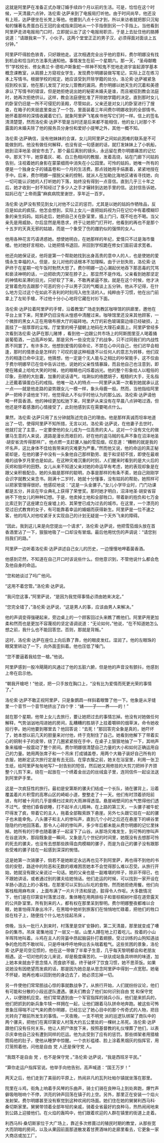 <p> 这就是阿里萨在准备正式办理订婚手续四个月以前的生活。可是，恰恰在这个时候，一天清晨六点钟，洛伦索·达萨来到了电报局打听他。由于时间尚早，他还没有上班，达萨便坐在长凳上等他。他要到八点十分才到，所以来访者就把那只沉甸甸的镶著名贵蛋白石王冠的金戒指来回地从一个手指倒到另一个手指上。当他看到阿里萨走进电报局门口时，立即就认出了这个电报局职员，于是上去扯住他的胳膊说道：“请跟我来一下，小伙子。这两个堂堂正正的男子汉，必须得面对面谈上五分钟。”</p>
<p> 阿里萨吓得脸色铁青，只好跟他走。这次相遇完全出乎他的意料，费尔明娜没有找到机会和恰当的方法事先通知他。事情发生在前一个星期六。那一天，“圣母献瞻节”学校校长、修女弗兰卡·德啦卢斯象蛇一样神不知鬼不觉地走进宇宙起源学基本概念课教室，从肩膀上方窥视女学生，发现费尔明娜装做写笔记，实际上正在练习 本上写情书。根据学校的规定，她应该受到开除学籍的处分。洛沦索·达萨被紧急招到校长室，他在那儿发现了对女儿管教的漏洞。费尔明娜以她天生的沉着和美德承认了写情书的错误，但是她拒绝说出她的秘密未婚夫是谁，而且被招到教会法庭时，她再次拒绝供认。这样，教会法庭便批准了开除她学籍的决定。直到那时女儿的卧室仍旧是一所不可侵犯的圣殿，尽管如此，父亲还是对女儿的卧室进行了搜查，在箱子的夹层底里查出了一个包，里面装着三年间费尔明娜收到的全部情书。她怀着那样的深情收藏着它们，就象阿里萨飞笔疾书他写它们时一样。信上的签名清清楚楚，然而洛伦索·达萨不管是当时还是后来都不能相信，他的女儿对那个不露面的未婚夫除了他的报务员分身份和爱好小提琴之外，其他一概不知。</p>
<p> 洛伦索·达萨确信，没有他妹妹的合谋，女儿同阿里萨之间如此困难的联系是不可能做到的。他没有做任何解释，也没有说一句感谢的话，就打发妹妹上了小帆船，她到沼泽地圣·胡安市去了。那个最后离别的镜头，永远留在费尔明娜痛苦的记忆中。那天下午，她穿着灰、褐、白三色相间的教服，发着高烧，站在门廊下问姑妈告别，注视着她的身影在蒙蒙细雨中消失在小公园里。可怜的姑妈，她唯一所有的便是一个独身女子的铺盖卷和一个月的生活费。那点钱她用手绢裹着，紧紧地授在手中。后来，费尔明娜一摆脱父亲的控制，就派人在加勒比海地区诸省寻找她，向一切可能认识她的人打听她的下落，始终没有得到一点音信。直到几乎三十年之后，她才收到一封不知经过了多少人之手才辗转到达她手里的信。这封信告诉她，姑妈已在“上帝雨露”麻疯病院里谢世，享年近一百岁。</p>
<p> 洛伦索·达萨没有预见到女儿对他不公正的惩罚，尤其是以她的姑妈作牺牲品，反应是如此的疯狂。他怎会想到，实际上女儿一直把姑妈视为只在记忆中有着模糊印象的亲生妈妈。姑妈走后，她把自己关在卧室里，插上门闩，既不吃也不喝。当父亲先是用威胁，尔后显然是用恳求，终于让她把门打开时，他看到的再也不是那个十五岁的天真无邪的姑娘，而是一个象受了伤的雌豹似的强悍的女人。</p>
<p> 他用各种花言巧语诱惑她。想使她明白，在她那样的年纪，爱情只不过是海市蜃楼。他对她好言相劝，让她把情书退回，并回到学校跪在修女们面前请求宽者。</p>
<p> 他还向她保证说，他将是第一个帮助她找到出身高贵的意中人的人，也是使她的爱情永生幸福的人。但是，女儿对他的话根本不加理睬。由于计划失败，洛伦索·达萨终于在星期一吃午饭时勃然大怒了。费尔明娜一边心潮起伏地吞下那恶毒的咒骂和亵渎神明的话，一边把砍肉刀架在脖子上。那显然不是作戏。父亲看到她那坚定的神情和呆滞的目光，只好软了下来，不敢再紧逼不放。就是在这个时候，他才决定冒着危险去跟那个可恶的穷小子以男子汉的气概谈上五分钟。他从不记得，在什么地方见过这个在如此不吉利的时刻闯入他生活的人。纯粹由于习惯，他在出门前拿上了左轮手槍，不过他十分小心地将它藏在衬衫下面。</p>
<p> 洛伦索·达萨拉着阿里萨的手臂，沿着教堂广场走到教区咖啡馆的拱廊里，邀他在平台上坐下来，阿里萨仍旧没有从惶惑中清醒过来。咖啡馆里还没来其他顾客，一个微胖的黑女人正在用墩布擦大厅的磁砖地。大厅的彩色玻璃窗边缘已经破损，上面挂了一层厚厚的尘埃。厅堂里的椅子腿朝上地码在大理石桌面上。阿里萨曾经多次看到洛伦索·达萨在那儿赌博 ，看到他一边跟公共市场上的阿斯图里亚人喝着捅装葡萄酒，一边高声吵架。那是另外一些没完没了的战争，只不过同我们的内战性质不同罢了。有许多次，他想到爱情的宿命论，不禁在心中问自己，他们迟早会相逢，那时的情景会是怎样的？可叹的是这种相逢不以任何人的意志为转移，他们双方的相逢已命中注定。他猜想，他一定是个无人能与之相比的吵架能手，这不仅由于费尔明娜早已在信中告诉过他，说她的父亲性情暴躁，而且他自己也注意到，即使在赌桌上哈哈大笑的时候，他的眼睛也闪烁着凶光。他的整个形象给人以粗俗的印象，丑陋的大肚囊，加重的说话语气，咕涮似的络腮胡子，粗糙的大手，无名指上还戴着镇蛋白石的戒指。他唯一动人的特点——阿里萨从第一次看到她就承认这一点——就是他走路的姿势跟女儿一模一样，象头母鹿一般。然而，当他指给阿里萨一把椅子请他坐下时，他觉得此人不似乎时他认为的那么凶。洛伦索·达萨请他喝一杯茵香酒，他的神经更加松驰下来，阿里萨从来没有在早晨八点钟喝过酒，但他还是怀着感激的心情接受了，此刻他感到实在需要喝点什么。</p>
<p> 果然，洛伦索·达萨只用了五分钟就陈述完自己的理由。他是那样真诚而坦率地道出了一切，使得阿里萨不知所措，无言以对。洛伦索·达萨说，在他妻子去世时，他就打定了主意，一定要使他的女儿成为一位高贵的夫人。这对一个没有文化的做骡马生意的人来说，道路是漫长而艰巨的，好在他的盗马贼的名声不象在沼泽地圣·胡安省流传得那样广。他点燃一支赶骡人抽的雪茄烟，叹息道：“糟糕的就是我的坏名声，这比身体不佳给我带来的灾难更为严重。”然而他又说，他的命运的真正秘密却是，在他的骡子中没有一头象他自己那样勤劳、能于和坚韧不拔，即使在最艰难的战争岁月里也是如此。在这种灾难沉重的时刻，人们醒来时看到的是大火后的灰烬和毁坏的田野。女儿从来不知道父亲对她的命运早有考虑，她的表现却象是在跟父亲积极配合。她的头脑是那样的聪明，办事是那样的有条不紊，她自己刚刚学会识字就教父亲念书。刚满十二岁时，她就十分懂事，没有姑妈的帮助，她照样可以把家管理得很好。他感叹地说：“这是一头金骡子。”女儿小学毕业时，门门功课都是五分，并且在毕业典礼上获得了荣誉奖。那时她才明白，沼泽地圣·胡安省容纳不下他女儿的种种幻想。于是，他卖掉土地和全部牲口，带着新的抱负和七万金比索迁到了这座建立在废墟上的、其荣誉已成为过去的城市。在这里，一个漂亮的受过旧式教育的女子，有可能靠着幸运的婚姻而获得新生。阿里萨是一位不速之客，他的闯入对他咬紧牙关实现自己的计划无疑是一个天外飞来的障碍。</p>
<p> “因此，我到这儿来是向您提出一个请求”，洛伦索·达萨说，他把雪茄烟头放在首香酒里沾了一下，狠狠地吸了一口却没有冒烟。最后他用忧伤的声调说：“请您别挡我们的路。”</p>
<p> 阿里萨一边听着洛伦索·达萨讲述自己女儿的历史，一边慢慢地呷着菌香酒。</p>
<p> 他感到茫然，不知道在自己开口时该说些什么。但他意识到，不管他说什么都会危及他自身的命运。</p>
<p> “您和她谈过了吗广他问。</p>
<p> “这用不着您管。”洛伦索·达萨说。</p>
<p> “我问您这事，”阿里萨说，“是因为我觉得事情必须由她来决定。”</p>
<p> “您完全错了，”洛伦索·达萨说，“这是男人的事，应该由男人来解决。”</p>
<p> 他的声调变得强硬起来，旁边桌上的一个顾客回过头来瞧了瞧他们。阿里萨用更加柔和然而也是更加不容蔑视的坚定语调说道：“无论如何，”他说，“在不知道她怎么想之前，我什么也不能回答您。否则，那就是背叛。”</p>
<p> 这时，洛伦索·达萨在座位上向后靠了靠，他的眼皮发红。湿润了。他的左眼珠的眼窝里转动了一下，向外面歪斜着。他也压低了嗓门。</p>
<p> “您不要逼着我给您一槍。”他说。</p>
<p> 阿里萨感到一股冷飓飓的风通过了他的五脏六腑，但是他的声音没有颤抖，他感到上帝在启示他。</p>
<p> “朝我开槍吧！”他说，把一只手放在胸口上，“没有比为爱情而死更光荣的事情了。”</p>
<p> 洛伦索·达萨不敢正视阿里萨，只是象鹦鹉一样斜着眼瞥了他一下。他象是从牙缝里一个音节一个音节地挤出了四个字：“婊——子——养——的！”</p>
<p> 就在那个星期，他带上女儿去旅行，要让她把过去的事情忘掉。他没有对她做任何解释，气势汹汹地闯进她的房间，乱糟糟的胜胡子上挂着嚼碎的烟草沫，命令她收拾行李。她问他要到哪里去？他回答说：“去死！”那回答完全象是真的，她吓坏了，她本想以前几天的胆量来对付他，终于克制住了自己。她看到他解下了带着实心的铜制卡子的皮带，绕了几圈紧紧授在手中，在桌子上狠狠地抽了一下，其响声象来福槍一般震动了整个房间。费尔明娜很清楚自己力量的大小和如何正确运用自己的力量。她用两张席子和一个吊床 打成铺盖卷，用两个大箱子装好自己所有的衣服，她断定这次旅行定是有去无回。在穿衣服之前，她关在浴室里，利用一张卫生纸，给阿里萨匆匆地写7一封告别的短信，然后她又用修技的大剪刀把辫子齐颈整个儿剪下来，绕在一起放在一个绣着金丝边的丝绒盒子里，连同信件一起设法送到阿里萨手里。</p>
<p> 这是一次疯狂性的旅行。最初是安第斯的骡夫们结成一个长队，骑在骡背上，沿着覆盖着片片积雪的高寒山区的崎岖小道，整整走了十一天。他们有时顶着骄阳前进，有时被十月的几乎是横扫过来的大雨淋得透湿。悬崖峭壁间的水气憋得他们透不过气，使他们昏昏欲睡，打不起半点儿精神。在上路的第三天，一头骡子被牛蛇吓得发了疯，带着它的主人，拖着全部鞍索跌下悬崖。另外七头跟它挂在一起的骡子也未能幸免。八头骡子和主人的惨叫声，直到几个小时之后还在悬崖下的峡谷里隐隐约约地回荡着。那令人心碎的惨叫声，多少年后都未能从费尔明娜的记忆里抹掉。她所有的行李也随着骡子一起滚下了山谷。从那场灾难发生，到可怖的惨叫声在谷底消失，那段既象是一瞬间，又象是几个世纪的时间里，她既没有去想那可怜的死去的骡夫，也没有去想那些跌得血肉模糊的骡子，而是为自己的骡子没有跟那些受难的骡子挂在一起感到深深的惋惜。</p>
<p> 这是她第一次骑骡子，倘若不是她断定永远再也见不到阿里萨，再也得不到他的书信的安慰，路途中的险恶和无数的艰难困苦她本不会觉得那么难以忍受。从旅行开始，她就没有跟父亲说过一句话。她的父亲也是一副难堪的样子，除非不得已，也不跟她讲话，或者通过别的骡夫给她悄话。他们走运的时候，可以找到一家开设在羊肠小道边上的小客栈，在那里可以买到山队吃的食物，然而她拒绝用餐。他们向客栈租用麻布床 ，上面布满了一片片汗渍和尿迹，脏得令人作呕。大多数情况下，他们是在印第安村落里过夜，集体睡在用两排柱子和普棕桐树叶搭在道旁露天的公共卧室里。所有到来的人，都有权在那里呆到黎明。费尔明娜整夜都难以合眼，她害怕得浑身出冷汗，在黑暗中她听到旅客们在悄悄地忙碌着，把他们的牲口挂在柱子上，随便找个什么地方挂起吊床 。</p>
<p> 傍晚，当头一批行人到来时，村落里是空旷安静的，第二天清晨，那里就变成了嘈杂的集市。吊床 密集地挂了一层又一层。山里人蹲在地上打着吃儿。拴着的小山羊晖阵地叫着。斗鸡在主人的背篓中昂起脑袋扑打着翅膀。受过训练的山狗知道战争的危险而不敢吠叫，只是呼味呼呼地伸出舌头喘着粗气。这些贫困的景象，洛伦索·达萨是司空见惯的，他在这一带做了半辈子生意，几乎每天黎明都会和老朋友相遇。这一切对他的女儿来说，却是极度痛苦的。一驮驮成站鱼具哄哄的味道，加上她本来就由于思念情人 而食欲不振，终于破坏了饮食习惯，她不思茶饭。如果说她没有因绝望而发疯的话，那是因为她总是从思念阿里萨中得到一点宽慰。她毫不怀疑，她再也难以回到他的身边去了，她必须忘掉一切。</p>
<p> 另一件使他们常常胆战心惊的事就数战争了。从旅行开始，人们就纷纷议论，他们有可能和分散的小段巡逻队遭遇。骡夫们教会了他们如何识别自由 党 和保守党 人，以便随机应变。他们常常遇到由一个军官指挥的骑兵小队，他们是来抓兵的，他们把抓到的新兵象牛犊一样拥在一起，让他们跟着马队拼命地奔跑。被这些可怖景象压得喘不过气来的费尔明娜，已经忘记了她心目中的那个传奇式的人物，把目光转向了眼前所发生的事情。一天夜晚，一支不明党 派的巡逻队绑架了商队中的两个骡夫，把他们在离印第安人村落大约五公里处的一棵树上吊死。洛伦索·达萨跟他们没有任何关系，他让人把尸体放下来，按照基督教的礼仪埋葬了他们，以表示庆幸他自己没有遭到同样的厄运。他为此受到了应有的惩罚。那些绑架者用猎槍筒捣他的肚子，使他从睡梦中惊醒。一个衣衫褴褛、脸上涂着黑烟灰的指挥官，用灯笼照着他，问他是自由 党 人还是保守党 人。</p>
<p> “我既不是自由 党 ，也不是保守党 。”洛伦索·达萨说，“我是西班牙平民。”</p>
<p> “算你走运户指挥官说。他举手向他告别，高声喊道：“国王万岁！”</p>
<p> 两天之后，他们走到了美丽的平原上，热闹非凡的瓦列社帕尔镇就坐落在那里。</p>
<p> 院里在斗鸡，街角上响着手风琴的乐曲声，骑士们骑在良种马上到处奔跑，爆竹声僻吸啪啪响个不停，洪亮的钟声回荡在镇子的上空。另外，那里正在安装一个焰火发射架。费尔明娜甚至没有察觉到这种欢闹的场面。她们住在她的舅舅利西马科·桑切斯家里。舅舅带领着全部年轻的亲戚，骑着全省最好的良种马，热热闹闹地来到公路上迎接他们。在火焰的轰鸣中，他们跟着欢迎的人群在镇里的街道上走着。</p>
<p> 利西马科·桑切斯家位于大广场上，靠近多次修葺过的殖民时期的教堂，从那些宽大而阴暗的房间，以及从果园前面那道散发着甘蔗酒味的走廊里看去，它更象一家大商店或加工厂。</p>
